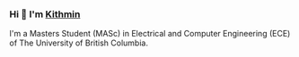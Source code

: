 ### Hi 👋 I'm [Kithmin](https://www.kithminrw.com/)

I'm a Masters Student (MASc) in Electrical and Computer Engineering (ECE)  of The University of British Columbia.

<!--
**kithminrw/kithminrw** is a ✨ _special_ ✨ repository because its `README.md` (this file) appears on your GitHub profile.

Here are some ideas to get you started:

- 🔭 I’m currently working on ...
- 🌱 I’m currently learning ...
- 👯 I’m looking to collaborate on ...
- 🤔 I’m looking for help with ...
- 💬 Ask me about ...
- 📫 How to reach me: ...
- 😄 Pronouns: ...
- ⚡ Fun fact: ...
-->

